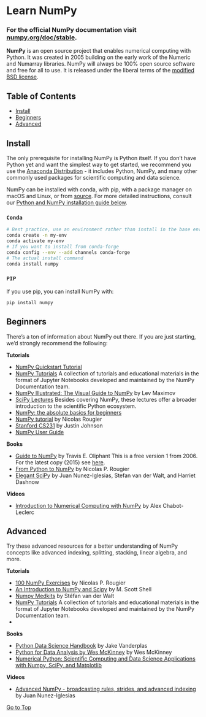 # Learn NumPy


### For the official NumPy documentation visit [numpy.org/doc/stable](https://numpy.org/doc/stable/).

**NumPy** is an open source project that enables numerical computing with Python. It was created in 2005 building on the early work of the Numeric and Numarray libraries. NumPy will always be 100% open source software and free for all to use. It is released under the liberal terms of the [modified BSD license](https://github.com/numpy/numpy/blob/main/LICENSE.txt).

## Table of Contents

- [Install](#install)
- [Beginners](#beginners)
- [Advanced](#advanced)

## Install
The only prerequisite for installing NumPy is Python itself. If you don’t have Python yet and want the simplest way to get started, we recommend you use the [Anaconda Distribution](https://www.anaconda.com/data-science-platform) - it includes Python, NumPy, and many other commonly used packages for scientific computing and data science.

NumPy can be installed with conda, with pip, with a package manager on macOS and Linux, or from [source](https://numpy.org/devdocs/user/building.html). For more detailed instructions, consult our [Python and NumPy installation guide below](https://numpy.org/install/#python-numpy-install-guide).

### `Conda`

```sh
# Best practice, use an environment rather than install in the base env
conda create -n my-env
conda activate my-env
# If you want to install from conda-forge
conda config --env --add channels conda-forge
# The actual install command
conda install numpy
```

### `PIP`

If you use pip, you can install NumPy with:

```sh
pip install numpy
```

## Beginners
There’s a ton of information about NumPy out there. If you are just starting, we’d strongly recommend the following:

**Tutorials**
- [NumPy Quickstart Tutorial](https://numpy.org/devdocs/user/quickstart.html)
- [NumPy Tutorials](https://numpy.org/numpy-tutorials/) A collection of tutorials and educational materials in the format of Jupyter Notebooks developed and maintained by the NumPy Documentation team.
- [NumPy Illustrated: The Visual Guide to NumPy](https://betterprogramming.pub/numpy-illustrated-the-visual-guide-to-numpy-3b1d4976de1d?sk=57b908a77aa44075a49293fa1631dd9b) by Lev Maximov
- [SciPy Lectures](https://lectures.scientific-python.org/) Besides covering NumPy, these lectures offer a broader introduction to the scientific Python ecosystem.
- [NumPy: the absolute basics for beginners](https://numpy.org/devdocs/user/absolute_beginners.html)
- [NumPy tutorial](https://github.com/rougier/numpy-tutorial) by Nicolas Rougier
- [Stanford CS231](https://cs231n.github.io/python-numpy-tutorial/) by Justin Johnson
- [NumPy User Guide](https://numpy.org/devdocs/)

**Books**
- [Guide to NumPy](http://web.mit.edu/dvp/Public/numpybook.pdf) by Travis E. Oliphant This is a free version 1 from 2006. For the latest copy (2015) see [here](https://www.youtube.com/watch?v=ZB7BZMhfPgk).
- [From Python to NumPy](https://www.labri.fr/perso/nrougier/from-python-to-numpy/) by Nicolas P. Rougier
- [Elegant SciPy](https://www.amazon.com/Elegant-SciPy-Art-Scientific-Python/dp/1491922877) by Juan Nunez-Iglesias, Stefan van der Walt, and Harriet Dashnow

**Videos**
- [Introduction to Numerical Computing with NumPy](https://www.youtube.com/watch?v=ZB7BZMhfPgk) by Alex Chabot-Leclerc


## Advanced
Try these advanced resources for a better understanding of NumPy concepts like advanced indexing, splitting, stacking, linear algebra, and more.

**Tutorials**
- [100 NumPy Exercises](https://github.com/rougier/numpy-100) by Nicolas P. Rougier
- [An Introduction to NumPy and Scipy](https://sites.engineering.ucsb.edu/~shell/che210d/numpy.pdf) by M. Scott Shell
- [Numpy Medkits](https://mentat.za.net/numpy/numpy_advanced_slides/) by Stéfan van der Walt
- [NumPy Tutorials](https://numpy.org/numpy-tutorials/) A collection of tutorials and educational materials in the format of Jupyter Notebooks developed and maintained by the NumPy Documentation team.
- 
**Books**
- [Python Data Science Handbook](https://www.amazon.com/Python-Data-Science-Handbook-Essential/dp/1491912057) by Jake Vanderplas
- [Python for Data Analysis by Wes McKinney](https://www.amazon.com/Python-Data-Analysis-Wrangling-IPython/dp/1491957662) by Wes McKinney
- [Numerical Python: Scientific Computing and Data Science Applications with Numpy, SciPy, and Matplotlib](https://www.amazon.com/Numerical-Python-Scientific-Applications-Matplotlib/dp/1484242459)

**Videos**
- [Advanced NumPy - broadcasting rules, strides, and advanced indexing](https://www.youtube.com/watch?v=cYugp9IN1-Q) by Juan Nunez-Iglesias

[Go to Top](#learn-numpy)